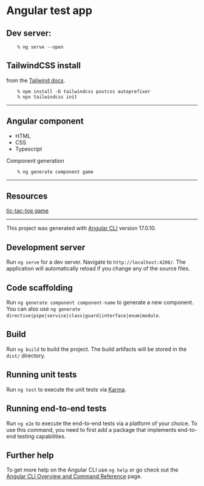 # Angular test app


## **Dev server**:

```
    % ng serve --open 
```

## **TailwindCSS install**

from the [Tailwind docs](https://tailwindcss.com/docs/guides/angular).
```
    % npm install -D tailwindcss postcss autoprefixer
    % npx tailwindcss init
```
<hr>

## Angular component

* HTML 
* CSS
* Typescript

Component generation

```
    % ng generate component game
```

<hr>

## Resources

[tic-tac-toe game](https://www.youtube.com/watch?app=desktop&v=DFXKBcPMQIg)

<hr>

This project was generated with [Angular CLI](https://github.com/angular/angular-cli) version 17.0.10.

## Development server

Run `ng serve` for a dev server. Navigate to `http://localhost:4200/`. The application will automatically reload if you change any of the source files.

## Code scaffolding

Run `ng generate component component-name` to generate a new component. You can also use `ng generate directive|pipe|service|class|guard|interface|enum|module`.

## Build

Run `ng build` to build the project. The build artifacts will be stored in the `dist/` directory.

## Running unit tests

Run `ng test` to execute the unit tests via [Karma](https://karma-runner.github.io).

## Running end-to-end tests

Run `ng e2e` to execute the end-to-end tests via a platform of your choice. To use this command, you need to first add a package that implements end-to-end testing capabilities.

## Further help

To get more help on the Angular CLI use `ng help` or go check out the [Angular CLI Overview and Command Reference](https://angular.io/cli) page.
